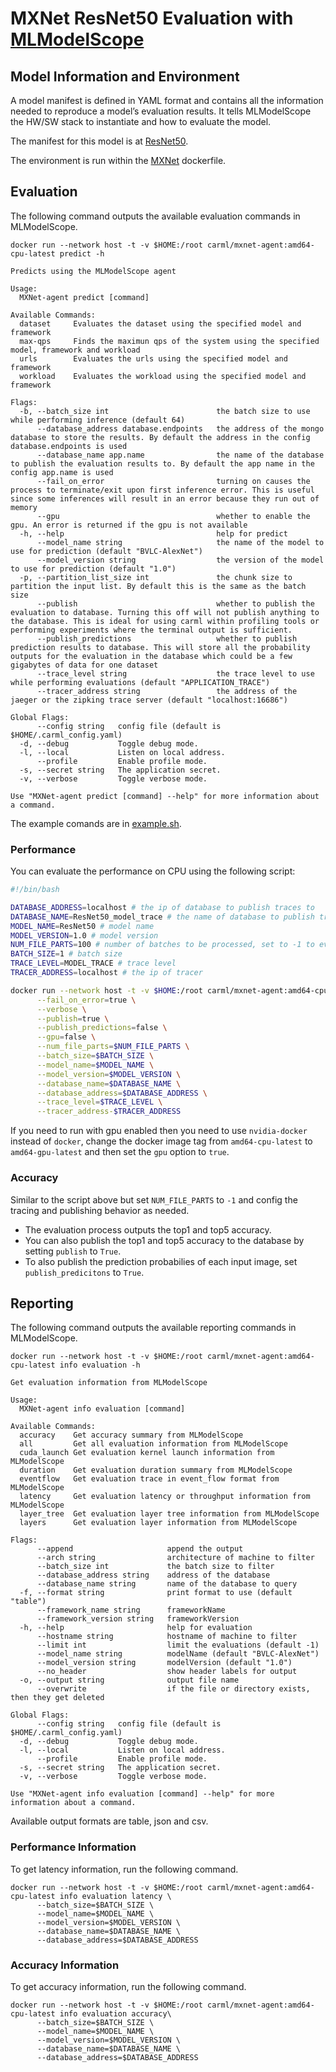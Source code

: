 # MXNet ResNet50 Evaluation with [MLModelScope](http://docs.mlmodelscope.org)

## Model Information and Environment

A model manifest is defined in YAML format and contains all the information needed to reproduce a model’s evaluation results. It tells MLModelScope the HW/SW stack to instantiate and how to evaluate the model.

The manifest for this model is at [ResNet50](https://github.com/rai-project/mxnet/blob/master/builtin_models/ResNet50.yml).

The environment is run within the [MXNet](https://github.com/rai-project/go-mxnet/blob/master/dockerfiles/Dockerfile.amd64_cpu) dockerfile.

## Evaluation

The following command outputs the available evaluation commands in MLModelScope.

```
docker run --network host -t -v $HOME:/root carml/mxnet-agent:amd64-cpu-latest predict -h
```

```
Predicts using the MLModelScope agent

Usage:
  MXNet-agent predict [command]

Available Commands:
  dataset     Evaluates the dataset using the specified model and framework
  max-qps     Finds the maximun qps of the system using the specified model, framework and workload
  urls        Evaluates the urls using the specified model and framework
  workload    Evaluates the workload using the specified model and framework

Flags:
  -b, --batch_size int                        the batch size to use while performing inference (default 64)
      --database_address database.endpoints   the address of the mongo database to store the results. By default the address in the config database.endpoints is used
      --database_name app.name                the name of the database to publish the evaluation results to. By default the app name in the config app.name is used
      --fail_on_error                         turning on causes the process to terminate/exit upon first inference error. This is useful since some inferences will result in an error because they run out of memory
      --gpu                                   whether to enable the gpu. An error is returned if the gpu is not available
  -h, --help                                  help for predict
      --model_name string                     the name of the model to use for prediction (default "BVLC-AlexNet")
      --model_version string                  the version of the model to use for prediction (default "1.0")
  -p, --partition_list_size int               the chunk size to partition the input list. By default this is the same as the batch size
      --publish                               whether to publish the evaluation to database. Turning this off will not publish anything to the database. This is ideal for using carml within profiling tools or performing experiments where the terminal output is sufficient.
      --publish_predictions                   whether to publish prediction results to database. This will store all the probability outputs for the evaluation in the database which could be a few gigabytes of data for one dataset
      --trace_level string                    the trace level to use while performing evaluations (default "APPLICATION_TRACE")
      --tracer_address string                 the address of the jaeger or the zipking trace server (default "localhost:16686")

Global Flags:
      --config string   config file (default is $HOME/.carml_config.yaml)
  -d, --debug           Toggle debug mode.
  -l, --local           Listen on local address.
      --profile         Enable profile mode.
  -s, --secret string   The application secret.
  -v, --verbose         Toggle verbose mode.

Use "MXNet-agent predict [command] --help" for more information about a command.
```

The example comands are in [example.sh](example.sh).

### Performance

You can evaluate the performance on CPU using the following script:

```bash
#!/bin/bash

DATABASE_ADDRESS=localhost # the ip of database to publish traces to
DATABASE_NAME=ResNet50_model_trace # the name of database to publish traces to
MODEL_NAME=ResNet50 # model name
MODEL_VERSION=1.0 # model version
NUM_FILE_PARTS=100 # number of batches to be processed, set to -1 to evalute the entire ImageNet
BATCH_SIZE=1 # batch size
TRACE_LEVEL=MODEL_TRACE # trace level
TRACER_ADDRESS=localhost # the ip of tracer

docker run --network host -t -v $HOME:/root carml/mxnet-agent:amd64-cpu-latest predict dataset \
      --fail_on_error=true \
      --verbose \
      --publish=true \
      --publish_predictions=false \
      --gpu=false \
      --num_file_parts=$NUM_FILE_PARTS \
      --batch_size=$BATCH_SIZE \
      --model_name=$MODEL_NAME \
      --model_version=$MODEL_VERSION \
      --database_name=$DATABASE_NAME \
      --database_address=$DATABASE_ADDRESS \
      --trace_level=$TRACE_LEVEL \
      --tracer_address-$TRACER_ADDRESS
```

If you need to run with gpu enabled then you need to use `nvidia-docker` instead of `docker`, change the docker image tag from `amd64-cpu-latest` to `amd64-gpu-latest` and then set the `gpu` option to `true`.

### Accuracy

Similar to the script above but set `NUM_FILE_PARTS` to `-1` and config the tracing and publishing behavior as needed.

- The evaluation process outputs the top1 and top5 accuracy.
- You can also publish the top1 and top5 accuracy to the database by setting `publish` to `True`.
- To also publish the prediction probabilies of each input image, set `publish_predicitons` to `True`.

## Reporting

The following command outputs the available reporting commands in MLModelScope.

```
docker run --network host -t -v $HOME:/root carml/mxnet-agent:amd64-cpu-latest info evaluation -h
```

```
Get evaluation information from MLModelScope

Usage:
  MXNet-agent info evaluation [command]

Available Commands:
  accuracy    Get accuracy summary from MLModelScope
  all         Get all evaluation information from MLModelScope
  cuda_launch Get evaluation kernel launch information from MLModelScope
  duration    Get evaluation duration summary from MLModelScope
  eventflow   Get evaluation trace in event_flow format from MLModelScope
  latency     Get evaluation latency or throughput information from MLModelScope
  layer_tree  Get evaluation layer tree information from MLModelScope
  layers      Get evaluation layer information from MLModelScope

Flags:
      --append                     append the output
      --arch string                architecture of machine to filter
      --batch_size int             the batch size to filter
      --database_address string    address of the database
      --database_name string       name of the database to query
  -f, --format string              print format to use (default "table")
      --framework_name string      frameworkName
      --framework_version string   frameworkVersion
  -h, --help                       help for evaluation
      --hostname string            hostname of machine to filter
      --limit int                  limit the evaluations (default -1)
      --model_name string          modelName (default "BVLC-AlexNet")
      --model_version string       modelVersion (default "1.0")
      --no_header                  show header labels for output
  -o, --output string              output file name
      --overwrite                  if the file or directory exists, then they get deleted

Global Flags:
      --config string   config file (default is $HOME/.carml_config.yaml)
  -d, --debug           Toggle debug mode.
  -l, --local           Listen on local address.
      --profile         Enable profile mode.
  -s, --secret string   The application secret.
  -v, --verbose         Toggle verbose mode.

Use "MXNet-agent info evaluation [command] --help" for more information about a command.
```

Available output formats are table, json and csv.

### Performance Information

To get latency information, run the following command.

```
docker run --network host -t -v $HOME:/root carml/mxnet-agent:amd64-cpu-latest info evaluation latency \
      --batch_size=$BATCH_SIZE \
      --model_name=$MODEL_NAME \
      --model_version=$MODEL_VERSION \
      --database_name=$DATABASE_NAME \
      --database_address=$DATABASE_ADDRESS
```

### Accuracy Information

To get accuracy information, run the following command.

```
docker run --network host -t -v $HOME:/root carml/mxnet-agent:amd64-cpu-latest info evaluation accuracy\
      --batch_size=$BATCH_SIZE \
      --model_name=$MODEL_NAME \
      --model_version=$MODEL_VERSION \
      --database_name=$DATABASE_NAME \
      --database_address=$DATABASE_ADDRESS
```
